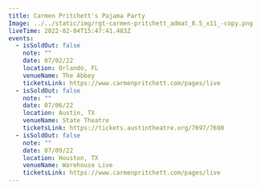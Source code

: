 ```yaml
---
title: Carmen Pritchett's Pajama Party
Image: ../../static/img/rgt-carmen-pritchett_admat_8.5_x11_-copy.png
liveTime: 2022-02-04T15:47:41.483Z
events:
  - isSoldOut: false
    note: ""
    date: 07/02/22
    location: Orlando, FL
    venueName: The Abbey
    ticketsLink: https://www.carmenpritchett.com/pages/live
  - isSoldOut: false
    note: ""
    date: 07/06/22
    location: Austin, TX
    venueName: State Theatre
    ticketsLink: https://tickets.austintheatre.org/7697/7698
  - isSoldOut: false
    note: ""
    date: 07/09/22
    location: Houston, TX
    venueName: Warehouse Live
    ticketsLink: https://www.carmenpritchett.com/pages/live
---
```

